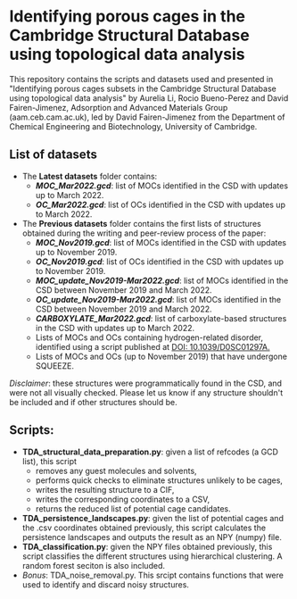 # Identifying porous cages in the Cambridge Structural Database using topological data analysis

This repository contains the scripts and datasets used and presented in "Identifying porous cages subsets in the Cambridge Structural Database using topological data analysis" by Aurelia Li, Rocio Bueno-Perez and David Fairen-Jimenez, Adsorption and Advanced Materials Group (aam.ceb.cam.ac.uk), led by David Fairen-Jimenez from the Department of Chemical Engineering and Biotechnology, University of Cambridge.

## List of datasets
- The __Latest datasets__ folder contains:
    - **_MOC_Mar2022.gcd_**: list of MOCs identified in the CSD with updates up to March 2022.
    - **_OC_Mar2022.gcd_**: list of OCs identified in the CSD with updates up to March 2022.
- The __Previous datasets__ folder contains the first lists of structures obtained during the writing and peer-review process of the paper:
    - **_MOC_Nov2019.gcd_**: list of MOCs identified in the CSD with updates up to November 2019.
    - **_OC_Nov2019.gcd_**: list of OCs identified in the CSD with updates up to November 2019.
    - **_MOC_update_Nov2019-Mar2022.gcd_**: list of MOCs identified in the CSD between November 2019 and March 2022.
    - **_OC_update_Nov2019-Mar2022.gcd_**: list of MOCs identified in the CSD between November 2019 and March 2022.
    - **_CARBOXYLATE_Mar2022.gcd_**: list of carboxylate-based structures in the CSD with updates up to March 2022. 
    - Lists of MOCs and OCs containing hydrogen-related disorder, identified using a script published at [DOI: 10.1039/D0SC01297A.](https://pubs.rsc.org/en/content/articlehtml/2020/sc/d0sc01297a#:~:text=The%20target%20MOF%20families%20are,structures%20containing%20Cu%E2%80%93Cu%20paddlewheels.)
    - Lists of MOCs and OCs (up to November 2019) that have undergone SQUEEZE.

_Disclaimer_: these structures were programmatically found in the CSD, and were not all visually checked. Please let us know if any structure shouldn't be included and if other structures should be.

## Scripts:
- __TDA_structural_data_preparation.py__: given a list of refcodes (a GCD list), this script 
    - removes any guest molecules and solvents, 
    - performs quick checks to eliminate structures unlikely to be cages,
    - writes the resulting structure to a CIF, 
    - writes the corresponding coordinates to a CSV, 
    - returns the reduced list of potential cage candidates.
- __TDA_persistence_landscapes.py__: given the list of potential cages and the .csv coordinates obtained previously, this script calculates the persistence landscapes and outputs the result as an NPY (numpy) file.
- __TDA_classification.py__: given the NPY files obtained previously, this script classifies the different structures using hierarchical clustering. A random forest seciton is also included. 
- _Bonus_: TDA_noise_removal.py. This srcipt contains functions that were used to identify and discard noisy structures. 

